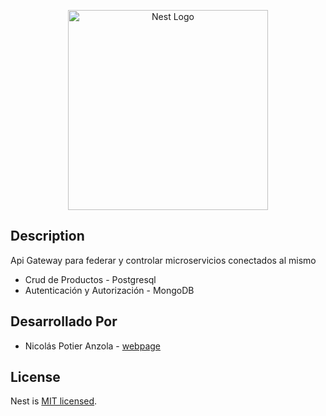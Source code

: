 <p align="center">
  <a href="http://nestjs.com/" target="blank"><img src="https://nestjs.com/img/logo_text.svg" width="320" alt="Nest Logo" /></a>
</p>


## Description
Api Gateway para federar y controlar microservicios conectados al mismo

 - Crud de Productos - Postgresql
 - Autenticación y Autorización - MongoDB



## Desarrollado Por

- Nicolás Potier Anzola - [webpage](https://nipoanz.com)

## License

Nest is [MIT licensed](LICENSE).
